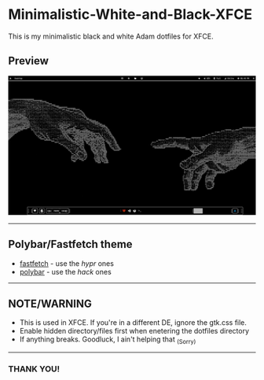 # Minimalistic-White-and-Black-XFCE
This is my minimalistic black and white Adam dotfiles for XFCE.

## Preview
![image preview](image-for-readme/image.png)

---

## Polybar/Fastfetch theme
- [fastfetch](https://github.com/LierB/fastfetch) - use the *hypr* ones
- [polybar](https://github.com/adi1090x/polybar-themes) - use the *hack* ones

---

## NOTE/WARNING
- This is used in XFCE. If you're in a different DE, ignore the gtk.css file.
- Enable hidden directory/files first when enetering the dotfiles directory
- If anything breaks. Goodluck, I ain't helping that <sub>(Sorry)</sub>

---

### THANK YOU!
